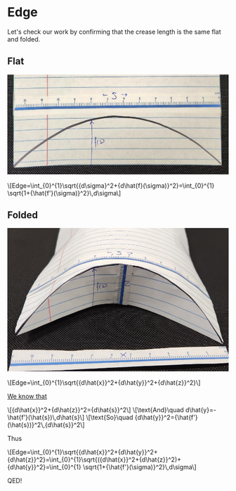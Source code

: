 # Edge

Let's check our work by confirming that the crease length is the same flat and folded.

## Flat

![](images/ruler_flat.jpg)

\\[Edge=\int\_{0}\^{1}\sqrt{{d\sigma}\^2+{d\hat{f}(\sigma)}\^2}=\int\_{0}\^{1} \sqrt{1+{\hat{f'}(\sigma)}\^2}\\,d\sigma\\]

## Folded

![](images/ruler_folded.jpg)

\\[Edge=\int\_{0}\^{1}\sqrt{{d\hat{x}}\^2+{d\hat{y}}\^2+{d\hat{z}}\^2}\\]

[We know that](folded.md)

\\[{d\hat{x}}\^2+{d\hat{z}}\^2={d\hat{s}}\^2\\]
\\[\text{And}\quad d\hat{y}=-\hat{f'}(\hat{s})\\,d\hat{s}\\]
\\[\text{So}\quad {d\hat{y}}\^2={\hat{f'}(\hat{s})}\^2\\,{d\hat{s}}\^2\\]

Thus

\\[Edge=\int\_{0}\^{1}\sqrt{{d\hat{x}}\^2+{d\hat{y}}\^2+{d\hat{z}}\^2}=\int\_{0}\^{1}\sqrt{({d\hat{x}}\^2+{d\hat{z}}\^2)+{d\hat{y}}\^2}=\int\_{0}\^{1} \sqrt{1+{\hat{f'}(\sigma)}\^2}\\,d\sigma\\]

QED!

